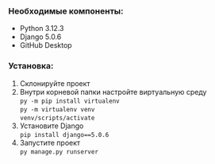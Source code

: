 ### Необходимые компоненты:
  - Python 3.12.3
  - Django 5.0.6
  - GitHub Desktop

### Установка:
1. Склонируйте проект
2. Внутри корневой папки настройте виртуальную среду  
`py -m pip install virtualenv`  
`py -m virtualenv venv`  
`venv/scripts/activate` 
3. Установите Django  
`pip install django==5.0.6`
4. Запустите проект  
   `py manage.py runserver`
